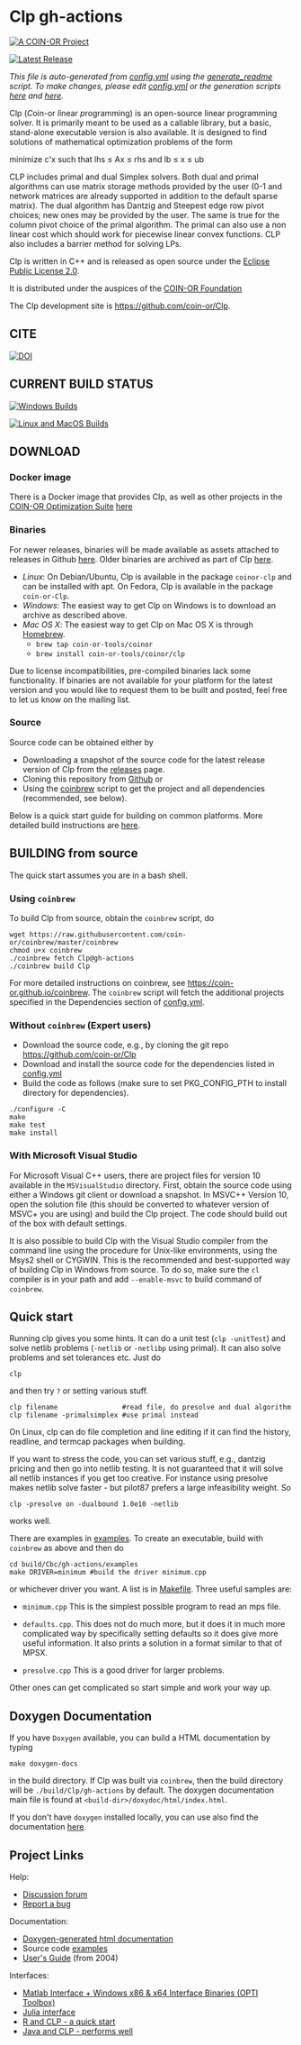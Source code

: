 # Clp gh-actions

[![A COIN-OR Project](https://coin-or.github.io/coin-or-badge.png)](https://www.coin-or.org)

[![Latest Release](https://img.shields.io/github/v/release/coin-or/Clp?sort=semver)](https://github.com/coin-or/Clp/releases)

_This file is auto-generated from [config.yml](.coin-or/config.yml) using the 
[generate_readme](.coin-or/generate_readme) script.
To make changes, please edit [config.yml](.coin-or/config.yml) or the generation scripts
[here](.coin-or/generate_readme) and [here](https://github.com/coin-or/coinbrew/blob/master/scripts/generate_readme)._

Clp (*C*oin-or *l*inear *p*rogramming) is an open-source linear programming solver.
It is primarily meant to be used as a callable library, but a basic, stand-alone executable version is also available.
It is designed to find solutions of mathematical optimization problems of the form

minimize   c'x
such that  lhs &le; Ax &le; rhs
and        lb &le; x &le; ub


CLP includes primal and dual Simplex solvers.
Both dual and primal algorithms can use matrix storage methods provided by the user (0-1 and network matrices are already supported in addition to the default sparse matrix).
The dual algorithm has Dantzig and Steepest edge row pivot choices; new ones may be provided by the user.
The same is true for the column pivot choice of the primal algorithm.
The primal can also use a non linear cost which should work for piecewise linear convex functions.
CLP also includes a barrier method for solving LPs.


Clp is written in C++ and is released as open source under the [Eclipse Public License 2.0](http://www.opensource.org/licenses/EPL-2.0).

It is distributed under the auspices of the [COIN-OR Foundation](https://www.coin-or.org)

The Clp development site is https://github.com/coin-or/Clp.

## CITE

[![DOI](https://zenodo.org/badge/173496299.svg)](https://zenodo.org/badge/latestdoi/173496299)

## CURRENT BUILD STATUS

[![Windows Builds](https://github.com/coin-or/Clp/actions/workflows/windows-ci.yml/badge.svg?branch=gh-actions)](https://github.com/coin-or/Clp/actions/workflows/windows-ci.yml?query=branch%3Agh-actions)

[![Linux and MacOS Builds](https://github.com/coin-or/Clp/actions/workflows/linux-ci.yml/badge.svg?branch=gh-actions)](https://github.com/coin-or/Clp/actions/workflows/linux-ci.yml?query=branch%3Agh-actions)

## DOWNLOAD

### Docker image

There is a Docker image that provides Clp, as well as other projects
in the [COIN-OR Optimization
Suite](https://github.com/coin-or/COIN-OR-OptimizationSuite) [here](https://hub.docker.com/repository/docker/coinor/coin-or-optimization-suite)

### Binaries

For newer releases, binaries will be made available as assets attached to
releases in Github
[here](https://github.com/coin-or/Clp/releases). Older binaries
are archived as part of Clp
[here](https://www.coin-or.org/download/binary/Clp).

 * *Linux*: On Debian/Ubuntu, Clp is available in the package `coinor-clp` and can be installed with apt. On Fedora, Clp is available in the package `coin-or-Clp`.
 * *Windows*: The easiest way to get Clp on Windows is to download an archive as described above.
 * *Mac OS X*: The easiest way to get Clp on Mac OS X is through [Homebrew](https://brew.sh).
   * `brew tap coin-or-tools/coinor`
   * `brew install coin-or-tools/coinor/clp`

Due to license incompatibilities, pre-compiled binaries lack some functionality.
If binaries are not available for your platform for the latest version and you would like to request them to be built and posted, feel free to let us know on the mailing list.

### Source

Source code can be obtained either by

 * Downloading a snapshot of the source code for the latest release version of Clp from the
 [releases](https://github.com/coin-or/Clp/releases) page.
 * Cloning this repository from [Github](https://github.com/coin-or/Clp) or 
 * Using the [coinbrew](https://github.com/coin-or/coinbrew) script to get the project and all dependencies (recommended, see below).   

Below is a quick start guide for building on common platforms. More detailed
build instructions are
[here](https://coin-or.github.io/user_introduction.html).

## BUILDING from source

The quick start assumes you are in a bash shell. 

### Using `coinbrew`

To build Clp from source, obtain the `coinbrew` script, do
```
wget https://raw.githubusercontent.com/coin-or/coinbrew/master/coinbrew
chmod u+x coinbrew
./coinbrew fetch Clp@gh-actions
./coinbrew build Clp
```
For more detailed instructions on coinbrew, see https://coin-or.github.io/coinbrew.
The `coinbrew` script will fetch the additional projects specified in the Dependencies section of [config.yml](.coin-or/config.yml).

### Without `coinbrew` (Expert users)

 * Download the source code, e.g., by cloning the git repo https://github.com/coin-or/Clp
 * Download and install the source code for the dependencies listed in [config.yml](.coin-or/config.yml)
 * Build the code as follows (make sure to set PKG_CONFIG_PTH to install directory for dependencies).

```
./configure -C
make
make test
make install
```

### With Microsoft Visual Studio

For Microsoft Visual C++ users, there are project files for version 10
available in the `MSVisualStudio` directory. First, obtain the source code
using either a Windows git client or download a snapshot. In MSVC++ Version
10, open the solution file (this should be converted to whatever version of
MSVC+ you are using) and build the Clp project. The code should build out of
the box with default settings.

It is also possible to build Clp with the Visual Studio compiler from the
command line using the procedure for Unix-like environments, using the Msys2
shell or CYGWIN. This is the recommended and best-supported way of building
Clp in Windows from source. To do so, make sure the `cl` compiler is in your
path and add `--enable-msvc` to build command of `coinbrew`.  

## Quick start

Running clp gives you some hints.  It can do a unit test (`clp -unitTest`) and solve netlib 
problems (`-netlib` or `-netlibp` using primal).  It can also solve problems and set tolerances
etc.  Just do 
```
clp 
``` 
and then try `?` or setting various stuff.

```
clp filename                #read file, do presolve and dual algorithm
clp filename -primalsimplex #use primal instead
```
On Linux, clp can do file completion and line editing if it can find the 
history, readline, and termcap packages when building.

If you want to stress the code, you can set various stuff, e.g., dantzig pricing
and then go into netlib testing.  It is not guaranteed that it will solve all 
netlib instances if you get too creative.  For instance using presolve makes 
netlib solve faster - but pilot87 prefers a large infeasibility weight.  So
```
clp -presolve on -dualbound 1.0e10 -netlib
```
works well.

There are examples in [examples](examples).  To create an executable, build 
with `coinbrew` as above and then do
```
cd build/Cbc/gh-actions/examples
make DRIVER=minimum #build the driver minimum.cpp
```
or whichever driver you want.  A list is in [Makefile](Makefile.in).
Three useful samples are:

 * `minimum.cpp` This is the simplest possible program to read an mps file.

 * `defaults.cpp`.  This does not do much more, but it does it in much more 
complicated way by specifically setting defaults so it does give more
useful information.  It also prints a solution in a format similar to that
of MPSX.

 * `presolve.cpp`  This is a good driver for larger problems.

Other ones can get complicated so start simple and work your way up.

## Doxygen Documentation

If you have `Doxygen` available, you can build a HTML documentation by typing

`make doxygen-docs` 

in the build directory. If Clp was built via `coinbrew`, then the build
directory will be `./build/Clp/gh-actions` by default. The doxygen documentation main file
is found at `<build-dir>/doxydoc/html/index.html`.

If you don't have `doxygen` installed locally, you can use also find the
documentation [here](http://coin-or.github.io/Clp/Doxygen).

## Project Links

Help:
 * [Discussion forum](https://github.com/coin-or/Clp/discussions)
 * [Report a bug](https://github.com/coin-or/Clp/issues/new)
 
Documentation:
 * [Doxygen-generated html documentation](http://www.coin-or.org/Doxygen/Clp)
 * Source code [examples](examples/)
 * [User's Guide](https://coin-or.github.io/Clp) (from 2004)

Interfaces:
 * [Matlab Interface + Windows x86 & x64 Interface Binaries (OPTI Toolbox)](https://www.inverseproblem.co.nz/OPTI/)
 * [Julia interface](https://github.com/JuliaOpt/Clp.jl)
 * [R and CLP - a quick start](https://cran.r-project.org/web/packages/clpAPI/vignettes/clpAPI.pdf)
 * [Java and CLP - performs well](http://orinanobworld.blogspot.co.uk/2016/06/using-clp-with-java.html)

